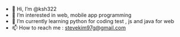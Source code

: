 - 👋 Hi, I’m @ksh322
- 👀 I’m interested in web, mobile app programming
- 🌱 I’m currently learning python for coding test , js and java for web 
- 📫 How to reach me : stevekim97g@gmail.com

<!---
ksh322/ksh322 is a ✨ special ✨ repository because its `README.md` (this file) appears on your GitHub profile.
You can click the Preview link to take a look at your changes.
--->
